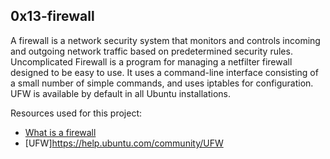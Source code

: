 ## 0x13-firewall
A firewall is a network security system that monitors and controls incoming and outgoing network traffic based on predetermined security rules.
Uncomplicated Firewall is a program for managing a netfilter firewall designed to be easy to use. It uses a command-line interface consisting of a small number of simple commands, and uses iptables for configuration. UFW is available by default in all Ubuntu installations.

Resources used for this project:
- [What is a firewall](https://www.youtube.com/watch?v=2uQ2BSzDvXs)
- [UFW]https://help.ubuntu.com/community/UFW